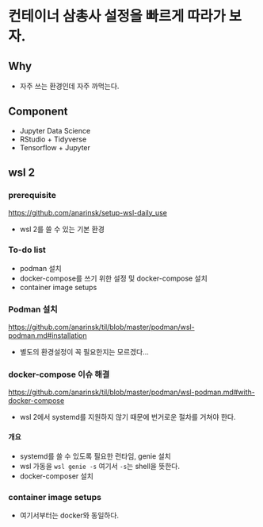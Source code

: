 # 컨테이너 삼총사 설정을 빠르게 따라가 보자. 

## Why 

- 자주 쓰는 환경인데 자주 까먹는다.

## Component 

- Jupyter Data Science 
- RStudio + Tidyverse 
- Tensorflow + Jupyter 


## wsl 2 

### prerequisite 

https://github.com/anarinsk/setup-wsl-daily_use

- wsl 2를 쓸 수 있는 기본 환경 

### To-do list 

- podman 설치 
- docker-compose를 쓰기 위한 설정 및 docker-compose 설치 
- container image setups 

### Podman 설치 

https://github.com/anarinsk/til/blob/master/podman/wsl-podman.md#installation

- 별도의 환경설정이 꼭 필요한지는 모르겠다... 

### docker-compose 이슈 해결 

https://github.com/anarinsk/til/blob/master/podman/wsl-podman.md#with-docker-compose

- wsl 2에서 systemd를 지원하지 않기 때문에 번거로운 절차를 거쳐야 한다. 

#### 개요 

- systemd를 쓸 수 있도록 필요한 런타임, genie 설치 
- wsl 가동을 `wsl genie -s` 여기서 `-s`는 shell을 뜻한다. 
- docker-composer 설치 

### container image setups 

- 여기서부터는 docker와 동일하다. 
